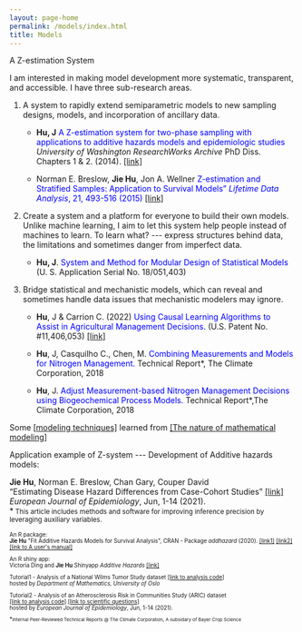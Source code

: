 ```yaml
---
layout: page-home
permalink: /models/index.html
title: Models
---
```

A Z-estimation System

I am interested in making model development more systematic, transparent, and accessible. I have three sub-research areas. 

1. A system to rapidly extend semiparametric models to new sampling designs, models, and incorporation of ancillary data.

   - **Hu, J** <span style=" color: blue;"> A Z-estimation system for two-phase sampling with applications to additive hazards models and epidemiologic studies </span> *University of Washington ResearchWorks Archive* PhD Diss. Chapters 1 & 2. (2014).
[[link]](https://digital.lib.washington.edu/researchworks/handle/1773/27427) <br/> 

   - Norman E. Breslow, **Jie Hu**, Jon A. Wellner <span style=" color: blue;">Z-estimation and Stratified Samples: Application to Survival Models” *Lifetime Data Analysis*, 21, 493-516 (2015)</span> [[link]](https://www.ncbi.nlm.nih.gov/pmc/articles/PMC4503541/) <br/> 

2. Create a system and a platform for everyone to build their own models. Unlike  machine learning, I aim to let this system help people instead of machines to learn. To learn what? --- express structures behind data, the limitations and sometimes danger from imperfect data.

   - **Hu, J**. <span style=" color: blue;">System and Method for Modular Design of Statistical Models </span> (U. S. Application Serial No. 18/051,403) <br/>


3. Bridge statistical and mechanistic models, which can reveal and sometimes handle data issues that mechanistic modelers may ignore. 

   - **Hu**, J & Carrion C. (2022) <span style=" color: blue;">Using Causal Learning Algorithms to Assist in
Agricultural Management Decisions. </span> (U.S. Patent No. #11,406,053) [[link]](https://uspto.report/patent/grant/11,406,053)<br/>
   
   - **Hu**, J, Casquilho C., Chen, M. <span style=" color: blue;"> Combining Measurements and Models for
Nitrogen Management.</span> Technical Report*, The Climate Corporation, 2018 <br/>
   
   - **Hu**, J. <span style=" color: blue;"> Adjust Measurement-based Nitrogen Management Decisions using
Biogeochemical Process Models.</span> Technical Report*,The Climate Corporation, 2018<br/>



Some [[modeling techniques]](https://fab.cba.mit.edu/classes/864.23/people/Kate/index.html) learned from [[The nature of mathematical modeling]](https://fab.cba.mit.edu/classes/864.23/) 





Application example of Z-system --- Development of Additive hazards models:
   
**Jie Hu**, Norman E. Breslow, Chan Gary, Couper David<br/>
“Estimating Disease Hazard Differences from Case-Cohort Studies” [[link]](https://link.springer.com/article/10.1007/s10654-021-00739-3)<br/>
*European Journal of Epidemiology*, Jun, 1-14 (2021). <br/>
*<small> This article includes methods and software for improving inference precision by leveraging auxiliary variables.<small> <br/> 
      
   
An R package:<br/>
**Jie Hu** "Fit Additive Hazards Models for Survival Analysis", CRAN - Package *addhazard* (2020). [[link1]](https://github.com/katehu/addhazard) [[link2]](https://cran.r-project.org/web/packages/addhazard/index.html)<br/> 
[[link to A user's manual]](https://cran.r-project.org/web/packages/addhazard/addhazard.pdf)

An R shiny app:<br/>
Victoria Ding and **Jie Hu** Shinyapp *Additive Hazards* [[link]](https://addhazard.shinyapps.io/addhazard_shiny/?_ga=2.22828659.979974368.1670686069-1357428355.1670686069) <br/>
   
Tutorial1 - Analysis of a National Wilms Tumor Study dataset [[link to analysis code]](https://www.mn.uio.no/math/english/research/groups/statistics-data-science/handbook-of-case-control-studies/chapter-17/bc_ah_analysis_for_table_17.4.html) <br/>
hosted by *Department of Mathematics, University of Oslo* <br/>

Tutorial2 - Analysis of an Atherosclerosis Risk in Communities Study (ARIC) dataset  
[[link to analysis code]](https://static-content.springer.com/esm/art%3A10.1007%2Fs10654-021-00739-3/MediaObjects/10654_2021_739_MOESM1_ESM.pdf) [[link to scientific questions]](https://link.springer.com/article/10.1007/s10654-021-00739-3) <br/>
hosted by *European Journal of Epidemiology*, Jun, 1-14 (2021).<br/>
   

   






*<small>Internal Peer-Reviewed Technical Reports @ The Climate Corporation, A subsidary of Bayer Crop Science <small> <br/>
   
   

      
   

